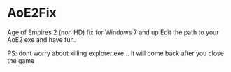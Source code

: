 # AoE2Fix
Age of Empires 2 (non HD) fix for Windows 7 and up
Edit the path to your AoE2 exe and have fun.

PS: dont worry about killing explorer.exe... it will come back after you close the game 
